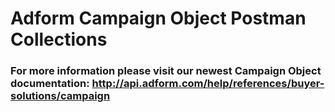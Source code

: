 # Adform Campaign Object Postman Collections
### For more information please visit our newest Campaign Object documentation: http://api.adform.com/help/references/buyer-solutions/campaign